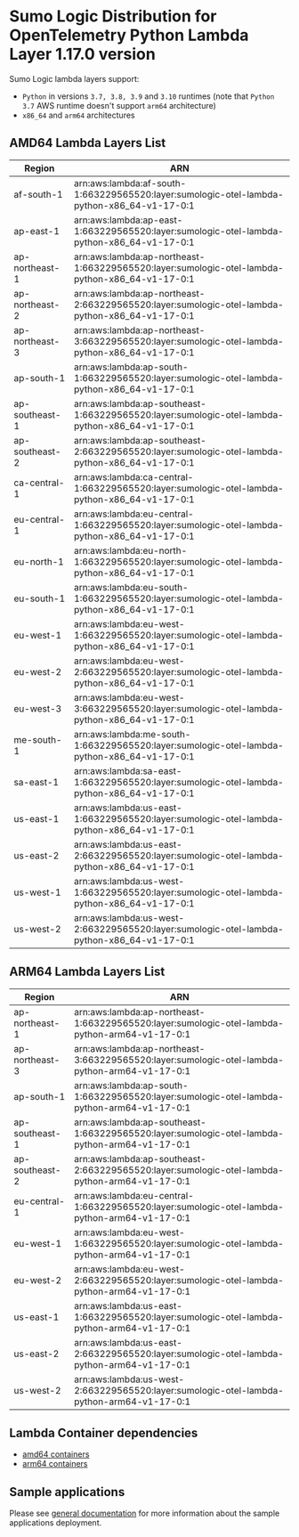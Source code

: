 # Sumo Logic Distribution for OpenTelemetry Python Lambda Layer 1.17.0 version

Sumo Logic lambda layers support:

- `Python` in versions `3.7, 3.8, 3.9` and `3.10` runtimes (note that `Python 3.7` AWS runtime doesn't support `arm64` architecture)
- `x86_64` and `arm64` architectures

## AMD64 Lambda Layers List

| Region         | ARN                                                                                            |
|----------------|------------------------------------------------------------------------------------------------|
| af-south-1     | arn:aws:lambda:af-south-1:663229565520:layer:sumologic-otel-lambda-python-x86_64-v1-17-0:1     |
| ap-east-1      | arn:aws:lambda:ap-east-1:663229565520:layer:sumologic-otel-lambda-python-x86_64-v1-17-0:1      |
| ap-northeast-1 | arn:aws:lambda:ap-northeast-1:663229565520:layer:sumologic-otel-lambda-python-x86_64-v1-17-0:1 |
| ap-northeast-2 | arn:aws:lambda:ap-northeast-2:663229565520:layer:sumologic-otel-lambda-python-x86_64-v1-17-0:1 |
| ap-northeast-3 | arn:aws:lambda:ap-northeast-3:663229565520:layer:sumologic-otel-lambda-python-x86_64-v1-17-0:1 |
| ap-south-1     | arn:aws:lambda:ap-south-1:663229565520:layer:sumologic-otel-lambda-python-x86_64-v1-17-0:1     |
| ap-southeast-1 | arn:aws:lambda:ap-southeast-1:663229565520:layer:sumologic-otel-lambda-python-x86_64-v1-17-0:1 |
| ap-southeast-2 | arn:aws:lambda:ap-southeast-2:663229565520:layer:sumologic-otel-lambda-python-x86_64-v1-17-0:1 |
| ca-central-1   | arn:aws:lambda:ca-central-1:663229565520:layer:sumologic-otel-lambda-python-x86_64-v1-17-0:1   |
| eu-central-1   | arn:aws:lambda:eu-central-1:663229565520:layer:sumologic-otel-lambda-python-x86_64-v1-17-0:1   |
| eu-north-1     | arn:aws:lambda:eu-north-1:663229565520:layer:sumologic-otel-lambda-python-x86_64-v1-17-0:1     |
| eu-south-1     | arn:aws:lambda:eu-south-1:663229565520:layer:sumologic-otel-lambda-python-x86_64-v1-17-0:1     |
| eu-west-1      | arn:aws:lambda:eu-west-1:663229565520:layer:sumologic-otel-lambda-python-x86_64-v1-17-0:1      |
| eu-west-2      | arn:aws:lambda:eu-west-2:663229565520:layer:sumologic-otel-lambda-python-x86_64-v1-17-0:1      |
| eu-west-3      | arn:aws:lambda:eu-west-3:663229565520:layer:sumologic-otel-lambda-python-x86_64-v1-17-0:1      |
| me-south-1     | arn:aws:lambda:me-south-1:663229565520:layer:sumologic-otel-lambda-python-x86_64-v1-17-0:1     |
| sa-east-1      | arn:aws:lambda:sa-east-1:663229565520:layer:sumologic-otel-lambda-python-x86_64-v1-17-0:1      |
| us-east-1      | arn:aws:lambda:us-east-1:663229565520:layer:sumologic-otel-lambda-python-x86_64-v1-17-0:1      |
| us-east-2      | arn:aws:lambda:us-east-2:663229565520:layer:sumologic-otel-lambda-python-x86_64-v1-17-0:1      |
| us-west-1      | arn:aws:lambda:us-west-1:663229565520:layer:sumologic-otel-lambda-python-x86_64-v1-17-0:1      |
| us-west-2      | arn:aws:lambda:us-west-2:663229565520:layer:sumologic-otel-lambda-python-x86_64-v1-17-0:1      |

## ARM64 Lambda Layers List

| Region         | ARN                                                                                           |
|----------------|-----------------------------------------------------------------------------------------------|
| ap-northeast-1 | arn:aws:lambda:ap-northeast-1:663229565520:layer:sumologic-otel-lambda-python-arm64-v1-17-0:1 |
| ap-northeast-3 | arn:aws:lambda:ap-northeast-3:663229565520:layer:sumologic-otel-lambda-python-arm64-v1-17-0:1 |
| ap-south-1     | arn:aws:lambda:ap-south-1:663229565520:layer:sumologic-otel-lambda-python-arm64-v1-17-0:1     |
| ap-southeast-1 | arn:aws:lambda:ap-southeast-1:663229565520:layer:sumologic-otel-lambda-python-arm64-v1-17-0:1 |
| ap-southeast-2 | arn:aws:lambda:ap-southeast-2:663229565520:layer:sumologic-otel-lambda-python-arm64-v1-17-0:1 |
| eu-central-1   | arn:aws:lambda:eu-central-1:663229565520:layer:sumologic-otel-lambda-python-arm64-v1-17-0:1   |
| eu-west-1      | arn:aws:lambda:eu-west-1:663229565520:layer:sumologic-otel-lambda-python-arm64-v1-17-0:1      |
| eu-west-2      | arn:aws:lambda:eu-west-2:663229565520:layer:sumologic-otel-lambda-python-arm64-v1-17-0:1      |
| us-east-1      | arn:aws:lambda:us-east-1:663229565520:layer:sumologic-otel-lambda-python-arm64-v1-17-0:1      |
| us-east-2      | arn:aws:lambda:us-east-2:663229565520:layer:sumologic-otel-lambda-python-arm64-v1-17-0:1      |
| us-west-2      | arn:aws:lambda:us-west-2:663229565520:layer:sumologic-otel-lambda-python-arm64-v1-17-0:1      |

## Lambda Container dependencies

- [amd64 containers](https://github.com/SumoLogic/sumologic-otel-lambda/releases/download/release-python-v1.17.0/opentelemetry-python-amd64.zip)
- [arm64 containers](https://github.com/SumoLogic/sumologic-otel-lambda/releases/download/release-python-v1.17.0/opentelemetry-python-arm64.zip)

## Sample applications

Please see [general documentation](../docs/sample_applications.md) for more information about the sample applications deployment.
